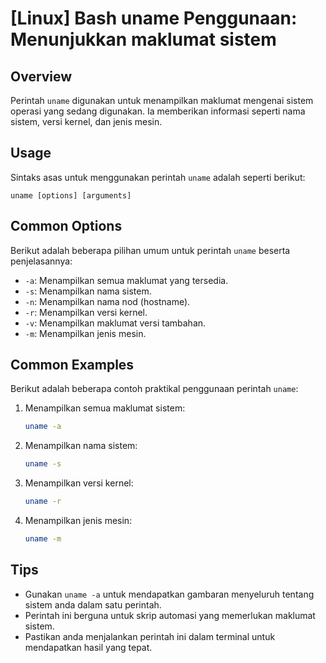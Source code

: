 # [Linux] Bash uname Penggunaan: Menunjukkan maklumat sistem

## Overview
Perintah `uname` digunakan untuk menampilkan maklumat mengenai sistem operasi yang sedang digunakan. Ia memberikan informasi seperti nama sistem, versi kernel, dan jenis mesin.

## Usage
Sintaks asas untuk menggunakan perintah `uname` adalah seperti berikut:

```
uname [options] [arguments]
```

## Common Options
Berikut adalah beberapa pilihan umum untuk perintah `uname` beserta penjelasannya:

- `-a`: Menampilkan semua maklumat yang tersedia.
- `-s`: Menampilkan nama sistem.
- `-n`: Menampilkan nama nod (hostname).
- `-r`: Menampilkan versi kernel.
- `-v`: Menampilkan maklumat versi tambahan.
- `-m`: Menampilkan jenis mesin.

## Common Examples
Berikut adalah beberapa contoh praktikal penggunaan perintah `uname`:

1. Menampilkan semua maklumat sistem:
   ```bash
   uname -a
   ```

2. Menampilkan nama sistem:
   ```bash
   uname -s
   ```

3. Menampilkan versi kernel:
   ```bash
   uname -r
   ```

4. Menampilkan jenis mesin:
   ```bash
   uname -m
   ```

## Tips
- Gunakan `uname -a` untuk mendapatkan gambaran menyeluruh tentang sistem anda dalam satu perintah.
- Perintah ini berguna untuk skrip automasi yang memerlukan maklumat sistem.
- Pastikan anda menjalankan perintah ini dalam terminal untuk mendapatkan hasil yang tepat.